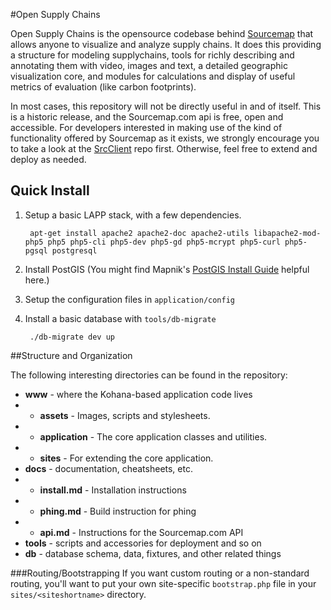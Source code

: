#Open Supply Chains

Open Supply Chains is the opensource codebase behind [Sourcemap][1] that allows anyone to visualize and analyze supply chains. It does this providing a structure for modeling supplychains, tools for richly describing and annotating them with video, images and text, a detailed geographic visualization core, and modules for calculations and display of useful metrics of evaluation (like carbon footprints).

In most cases, this repository will not be directly useful in and of itself. This is a historic release, and the Sourcemap.com api is free, open and accessible. For developers interested in making use of the kind of functionality offered by Sourcemap as it exists, we strongly encourage you to take a look at the [SrcClient][2] repo first. Otherwise, feel free to extend and deploy as needed.

## Quick Install
1. Setup a basic LAPP stack, with a few dependencies.

		apt-get install apache2 apache2-doc apache2-utils libapache2-mod-php5 php5 php5-cli php5-dev php5-gd php5-mcrypt php5-curl php5-pgsql postgresql

2. Install PostGIS (You might find Mapnik's [PostGIS Install Guide][3] helpful here.)
3. Setup the configuration files in `application/config`
4. Install a basic database with `tools/db-migrate`

		./db-migrate dev up

##Structure and Organization

The following interesting directories can be found in the repository:

* **www** - where the Kohana-based application code lives
* * **assets** - Images, scripts and stylesheets.
* * **application** - The core application classes and utilities.
* * **sites** - For extending the core application.
* **docs** - documentation, cheatsheets, etc.
* * **install.md** - Installation instructions
* * **phing.md** - Build instruction for phing 
* * **api.md** - Instructions for the Sourcemap.com API
* **tools** - scripts and accessories for deployment and so on
* **db** - database schema, data, fixtures, and other related things

###Routing/Bootstrapping
If you want custom routing or a non-standard routing, you'll want to put your own site-specific `bootstrap.php` file in your `sites/<siteshortname>` directory.

[1]: http://www.sourcemap.com "Sourcemap.com"
[2]: http://github.com/supplychainstudies/SrcClient "SrcClient on Github"
[3]: http://wiki.openstreetmap.org/wiki/Mapnik/PostGIS "Mapnik PostGIS Guide"